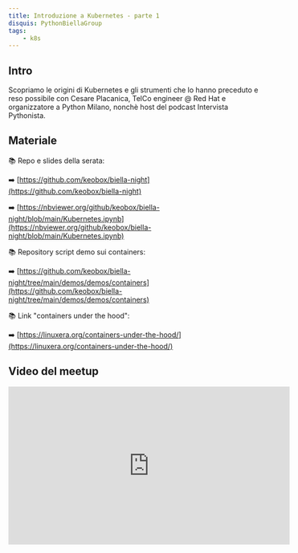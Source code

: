 ```yaml
---
title: Introduzione a Kubernetes - parte 1
disquis: PythonBiellaGroup
tags:
    - k8s
---
```


## Intro

Scopriamo le origini di Kubernetes e gli strumenti che lo hanno preceduto e reso possibile con Cesare Placanica, TelCo engineer @ Red Hat e organizzatore a Python Milano, nonchè host del podcast Intervista Pythonista.

## Materiale
📚 Repo e slides della serata:

➡️ [https://github.com/keobox/biella-night](https://github.com/keobox/biella-night)

➡️ [https://nbviewer.org/github/keobox/biella-night/blob/main/Kubernetes.ipynb](https://nbviewer.org/github/keobox/biella-night/blob/main/Kubernetes.ipynb)

📚 Repository script demo sui containers:

➡️ [https://github.com/keobox/biella-night/tree/main/demos/demos/containers](https://github.com/keobox/biella-night/tree/main/demos/demos/containers)

📚 Link "containers under the hood":

➡️ [https://linuxera.org/containers-under-the-hood/](https://linuxera.org/containers-under-the-hood/)


## Video del meetup
<iframe width="560" height="315" src="https://www.youtube.com/embed/nMhOYZqJBm0" title="YouTube video player" frameborder="0" allow="accelerometer; autoplay; clipboard-write; encrypted-media; gyroscope; picture-in-picture; web-share" allowfullscreen></iframe>